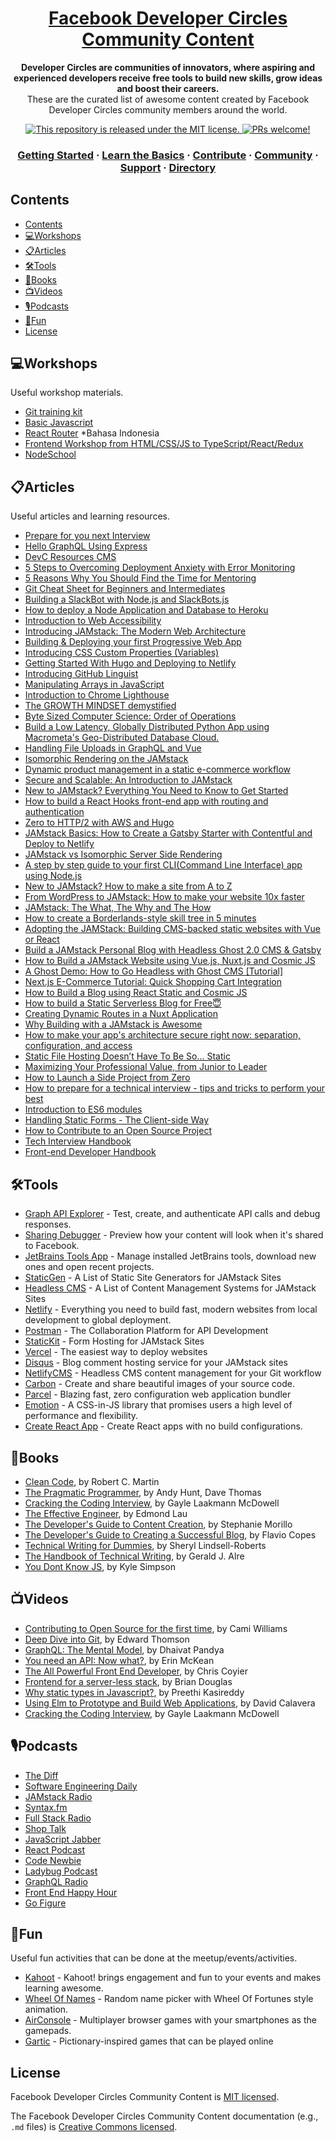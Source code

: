 

<h1 align="center">
  <a href="https://developers.facebook.com/developercircles/">
    Facebook Developer Circles Community Content
  </a>
</h1>

<p align="center">
  <strong>Developer Circles are communities of innovators, where aspiring and experienced developers receive free tools to build new skills, grow ideas and boost their careers.</strong><br>
  These are the curated list of awesome content created by Facebook Developer Circles community members around the world.
</p>

<p align="center">
 
<a href="https://github.com/fbdevelopercircles/FbDevcCommunityContent/blob/master/LICENSE">
    <img src="https://img.shields.io/badge/license-MIT-blue.svg" alt="This repository is released under the MIT license." />
  </a>
  
  <a href="https://github.com/fbdevelopercircles/FbDevcCommunityContent/blob/master/CONTRIBUTING.md">
    <img src="https://img.shields.io/badge/PRs-welcome-brightgreen.svg" alt="PRs welcome!" />
  </a>
  

</p>


<h3 align="center">
  <a href="https://www.developercircleresources.com/learningPath/open-source">Getting Started</a>
  <span> · </span>
  <a href="https://www.developercircleresources.com/learningPath/open-source">Learn the Basics</a>
  <span> · </span>
  <a href="https://github.com/fbdevelopercircles/FbDevcCommunityContent/blob/master/CONTRIBUTING.md">Contribute</a>
  <span> · </span>
  <a href="https://developers.facebook.com/developercircles/join/">Community</a>
  <span> · </span>
  <a href="https://developers.facebook.com/developercircles/">Support</a>
  <span> · </span>
  <a href="https://github.com/fbdevelopercircles/FbDevcCommunityContent/blob/master/DevCGlobalDirectory.md">Directory</a>
</h3>


## Contents

- [Contents](#contents)
- [💻Workshops](#workshops)
- [📋Articles](#articles)
- [🛠Tools](#tools)
- [📖Books](#books)
- [📺Videos](#videos)
- [🎙Podcasts](#podcasts)
- [🎊Fun](#fun)
- [License](#license)

## 💻Workshops

Useful workshop materials.

- [Git training kit](https://github.github.com/training-kit/)
- [Basic Javascript](https://github.com/bpesquet/thejsway)
- [React Router](https://github.com/DevCBali/react-router-workshop) \*Bahasa Indonesia
- [Frontend Workshop from HTML/CSS/JS to TypeScript/React/Redux](https://github.com/microsoft/frontend-bootcamp)
- [NodeSchool](https://nodeschool.io/)

## 📋Articles

Useful articles and learning resources.

- [Prepare for you next Interview](https://github.com/Nabagata/interview-prep)
- [Hello GraphQL Using Express](https://www.wisdomgeek.com/development/web-development/hello-graphql-using-express/)
- [DevC Resources CMS](https://developercircleresources.com/)
- [5 Steps to Overcoming Deployment Anxiety with Error Monitoring](https://scotch.io/bar-talk/5-steps-to-overcoming-deployment-anxiety-with-error-monitoring)
- [5 Reasons Why You Should Find the Time for Mentoring](https://mmaksimovic.dev/5-reasons-why-you-should-find-the-time-for-mentoring-cju3tarp4007gqcs19cxysfo7)
- [Git Cheat Sheet for Beginners and Intermediates](https://bolajiayodeji.hashnode.dev/git-cheat-sheet-for-beginners-and-intermediates-cjvs6xuq4004uijs1s2rane3s)
- [Building a SlackBot with Node.js and SlackBots.js](https://www.bolajiayodeji.com/building-a-slackbot-with-node-js-and-slackbots-js/)
- [How to deploy a Node Application and Database to Heroku](https://www.bolajiayodeji.com/how-to-deploy-a-node-application-to-heroku/)
- [Introduction to Web Accessibility](https://www.bolajiayodeji.com/introduction-to-web-accessibility/)
- [Introducing JAMstack: The Modern Web Architecture](https://www.bolajiayodeji.com/introducing-jamstack-the-modern-web-architecture/)
- [Building & Deploying your first Progressive Web App](https://www.bolajiayodeji.com/building-and-deploying-your-first-progressive-web-app/)
- [Introducing CSS Custom Properties (Variables)](https://www.bolajiayodeji.com/introducing-css-custom-properties-variables/)
- [Getting Started With Hugo and Deploying to Netlify](https://www.bolajiayodeji.com/getting-started-with-hugo-and-deploying-to-netlify/)
- [Introducing GitHub Linguist](https://www.bolajiayodeji.com/introducing-github-linguistic/)
- [Manipulating Arrays in JavaScript](https://www.bolajiayodeji.com/manipulating-arrays-in-javascript/)
- [Introduction to Chrome Lighthouse](https://www.bolajiayodeji.com/introduction-to-chrome-lighthouse/)
- [The GROWTH MINDSET demystified](https://www.bolajiayodeji.com/the-growth-mindet-demystified/)
- [Byte Sized Computer Science: Order of Operations](https://scotch.io/tutorials/byte-sized-computer-science-order-of-operations)
- [Build a Low Latency, Globally Distributed Python App using Macrometa's Geo-Distributed Database Cloud.]()
- [Handling File Uploads in GraphQL and Vue](https://scotch.io/tutorials/handling-file-uploads-in-graphql-and-vue)
- [Isomorphic Rendering on the JAMstack](https://www.hawksworx.com/blog/isomorphic-rendering-on-the-jam-stack/)
- [Dynamic product management in a static e-commerce workflow](https://www.contentful.com/blog/2016/02/10/snipcart-middleman-contentful)
- [Secure and Scalable: An Introduction to JAMstack](https://scotch.io/tutorials/secure-and-scalable-an-introduction-to-jamstack)
- [New to JAMstack? Everything You Need to Know to Get Started](https://snipcart.com/blog/jamstack)
- [How to build a React Hooks front-end app with routing and authentication](https://www.freecodecamp.org/news/build-a-react-hooks-front-end-app-with-routing-and-authentication/)
- [Zero to HTTP/2 with AWS and Hugo](https://habd.as/zero-to-http-2-aws-hugo/)
- [JAMstack Basics: How to Create a Gatsby Starter with Contentful and Deploy to Netlify](https://itnext.io/jamstack-basics-how-to-create-a-gatsby-starter-with-contentful-and-deploy-to-netlify-846354cc74bc)
- [JAMstack vs Isomorphic Server Side Rendering](https://www.netlify.com/blog/2017/06/06/jamstack-vs-isomorphic-server-side-rendering/)
- [A step by step guide to your first CLI(Command Line Interface) app using Node.js](https://blog.greenroots.info/a-step-by-step-guide-to-your-first-clicommand-line-interface-app-using-nodejs-cjvm6woau000mkvs1sd8u3qxm)
- [New to JAMstack? How to make a site from A to Z](https://www.netlify.com/blog/2016/11/15/new-to-jamstack-how-to-make-a-site-from-a-to-z/)
- [From WordPress to JAMstack: How to make your website 10x faster](https://hackernoon.com/from-wordpress-to-jamstack-how-to-make-your-website-10x-faster-e363abc46e2d)
- [JAMstack: The What, The Why and The How](https://scotch.io/tutorials/jamstack-the-what-the-why-and-the-how)
- [How to create a Borderlands-style skill tree in 5 minutes](https://www.freecodecamp.org/news/create-a-borderlands-style-skill-tree-in-5-minutes/)
- [Adopting the JAMStack: Building CMS-backed static websites with Vue or React](https://www.codegram.com/blog/a-jamstack-journey-headless-content-management-with-vue-react/)
- [Build a JAMstack Personal Blog with Headless Ghost 2.0 CMS & Gatsby](https://josebrowne.com/tutorial-static-blog-using-headless-ghost-2-0-gatsby-netlify/)
- [How to Build a JAMstack Website using Vue.js, Nuxt.js and Cosmic JS](https://cosmicjs.com/articles/how-to-build-a-jamstack-website-using-vuejs-nuxtjs-and-cosmic-js-jws3mpy1)
- [A Ghost Demo: How to Go Headless with Ghost CMS [Tutorial]](https://hashnode.com/post/a-ghost-demo-how-to-go-headless-with-ghost-cms-tutorial-cjy4fxmmr0001rts1pyp2ch2s)
- [Next.js E-Commerce Tutorial: Quick Shopping Cart Integration](https://hashnode.com/post/nextjs-e-commerce-tutorial-quick-shopping-cart-integration-cjy074x9l0017zxs17tn6yp4d)
- [How to Build a Blog using React Static and Cosmic JS](https://sumitkharche.hashnode.dev/how-to-build-a-blog-using-react-static-and-cosmic-js-cjxewj3xa000kjms1c9s0qaae)
- [How to build a Static Serverless Blog for Free😇](https://sujaykundu.hashnode.dev/how-to-build-a-static-serverless-blog-for-free-cjwgqd96u001ezws1v8linwdk)
- [Creating Dynamic Routes in a Nuxt Application](https://css-tricks.com/creating-dynamic-routes-in-a-nuxt-application/)
- [Why Building with a JAMstack is Awesome](https://blog.angularindepth.com/why-building-with-a-jamstack-is-awesome-49618fd21198)
- [How to make your app's architecture secure right now: separation, configuration, and access](https://www.freecodecamp.org/news/secure-application-basics/)
- [Static File Hosting Doesn’t Have To Be So… Static](https://css-tricks.com/static-file-hosting-doesnt-have-to-be-so-static/)
- [Maximizing Your Professional Value, from Junior to Leader](https://hashnode.com/post/maximizing-your-professional-value-from-junior-to-leader-ck113mwvf000xmus1bpcke702)
- [How to Launch a Side Project from Zero](https://sitepoint.hashnode.dev/how-to-launch-a-side-project-from-zero-cjznmdrs4001tcws1n2guubk3)
- [How to prepare for a technical interview - tips and tricks to perform your best](https://www.freecodecamp.org/news/interviewing-prep-tips-and-tricks/)
- [Introduction to ES6 modules](https://www.bolajiayodeji.com/introduction-to-es6-modules/)
- [Handling Static Forms - The Client-side Way](https://www.bolajiayodeji.com/handling-static-forms-the-client-side-way/)
- [How to Contribute to an Open Source Project](https://css-tricks.com/how-to-contribute-to-an-open-source-project/)
- [Tech Interview Handbook](https://yangshun.github.io/tech-interview-handbook/)
- [Front-end Developer Handbook](https://thoughtworksinc.github.io/front-end-handbook/en/index.html)

## 🛠Tools

- [Graph API Explorer](https://developers.facebook.com/tools/explorer/) - Test, create, and authenticate API calls and debug responses.
- [Sharing Debugger](https://developers.facebook.com/tools/debug/sharing/) - Preview how your content will look when it's shared to Facebook.
- [JetBrains Tools App](https://www.jetbrains.com/toolbox/) - Manage installed JetBrains tools, download new ones and open recent projects.
- [StaticGen](https://www.staticgen.com/) - A List of Static Site Generators for JAMstack Sites
- [Headless CMS](https://headlesscms.org/) - A List of Content Management Systems for JAMstack Sites
- [Netlify](https://www.netlify.com/) - Everything you need to build fast, modern websites from local development to global deployment.
- [Postman](https://www.getpostman.com/) - The Collaboration Platform for API Development
- [StaticKit](https://statickit.com/) - Form Hosting for JAMstack Sites
- [Vercel](https://vercel.com/) - The easiest way to deploy websites
- [Disqus](https://disqus.com/) - Blog comment hosting service for your JAMstack sites
- [NetlifyCMS](https://www.netlifycms.org/) - Headless CMS content management for your Git workflow
- [Carbon](https://carbon.now.sh/) - Create and share beautiful images of your source code.
- [Parcel](https://parceljs.org/) - Blazing fast, zero configuration web application bundler
- [Emotion](https://emotion.sh/docs/introduction) - A CSS-in-JS library that promises users a high level of performance and flexibility.
- [Create React App](https://github.com/facebook/create-react-app) - Create React apps with no build configurations.

## 📖Books

- [Clean Code](https://www.goodreads.com/book/show/3735293-clean-code), by Robert C. Martin
- [The Pragmatic Programmer](https://www.goodreads.com/book/show/4099.The_Pragmatic_Programmer), by Andy Hunt, Dave Thomas
- [Cracking the Coding Interview](https://www.goodreads.com/book/show/12544648-cracking-the-coding-interview), by Gayle Laakmann McDowell
- [The Effective Engineer](https://www.goodreads.com/book/show/25238425-the-effective-engineer), by Edmond Lau
- [The Developer's Guide to Content Creation](https://www.developersguidetocontent.com/), by Stephanie Morillo
- [The Developer's Guide to Creating a Successful Blog](https://gumroad.com/l/successfulblog), by Flavio Copes
- [Technical Writing for Dummies](http://www.amazon.co.uk/Technical-Writing-Dummies-Sheryl-Lindsell-Roberts/dp/0764553089/), by Sheryl Lindsell-Roberts
- [The Handbook of Technical Writing](https://www.amazon.com/dp/1457675528), by Gerald J. Alre
- [You Dont Know JS](https://github.com/getify/You-Dont-Know-JS/blob/1st-ed/README.md), by Kyle Simpson

## 📺Videos

- [Contributing to Open Source for the first time](https://www.youtube.com/watch?v=c6b6B9oN4Vg), by Cami Williams
- [Deep Dive into Git](https://www.youtube.com/watch?v=dBSHLb1B8sw), by Edward Thomson
- [GraphQL: The Mental Model](https://www.youtube.com/watch?v=zWhVAN4Tg6M), by Dhaivat Pandya
- [You need an API: Now what?](https://www.youtube.com/watch?v=uWOWTwJA4rc), by Erin McKean
- [The All Powerful Front End Developer](https://www.youtube.com/watch?v=grSxHfGoaeg), by Chris Coyier
- [Frontend for a server-less stack](https://www.youtube.com/watch?v=XpveOehxvoM), by Brian Douglas
- [Why static types in Javascript?](https://www.youtube.com/watch?v=E5y2dozTkZU), by Preethi Kasireddy
- [Using Elm to Prototype and Build Web Applications](https://www.youtube.com/watch?v=Lmg9v2U6-y4), by David Calavera
- [Cracking the Coding Interview](https://www.youtube.com/playlist?list=PLI1t_8YX-ApvFsH-DaFmAmdJboAnbg08P), by Gayle Laakmann McDowell

## 🎙Podcasts

- [The Diff](https://thediffpodcast.com/)
- [Software Engineering Daily](https://softwareengineeringdaily.com/)
- [JAMstack Radio](https://www.netlify.com/tags/podcast/)
- [Syntax.fm](https://syntax.fm/)
- [Full Stack Radio](http://www.fullstackradio.com/)
- [Shop Talk](https://shoptalkshow.com/)
- [JavaScript Jabber](https://devchat.tv/js-jabber/)
- [React Podcast](https://reactpodcast.simplecast.fm/)
- [Code Newbie](https://www.codenewbie.org/podcast)
- [Ladybug Podcast](https://ladybug.dev/)
- [GraphQL Radio](https://graphqlradio.com/)
- [Front End Happy Hour](https://frontendhappyhour.com/)
- [Go Figure](https://gofigure.go-jek.com/)

## 🎊Fun

Useful fun activities that can be done at the meetup/events/activities.

- [Kahoot](https://kahoot.com/) - Kahoot! brings engagement and fun to your events and makes learning awesome.
- [Wheel Of Names](https://wheelofnames.com/) - Random name picker with Wheel Of Fortunes style animation.
- [AirConsole](https://www.airconsole.com/) - Multiplayer browser games with your smartphones as the gamepads.
- [Gartic](https://gartic.io/) - Pictionary-inspired games that can be played online

## License

Facebook Developer Circles Community Content is [MIT licensed](./LICENSE).

The Facebook Developer Circles Community Content documentation (e.g., `.md` files) is [Creative Commons licensed](./LICENSE-docs).
